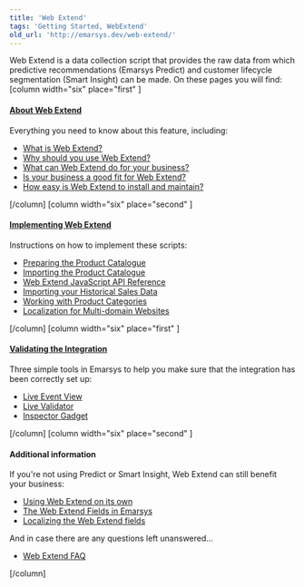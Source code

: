```yaml
---
title: 'Web Extend'
tags: 'Getting Started, WebExtend'
old_url: 'http://emarsys.dev/web-extend/'
---
```


Web Extend is a data collection script that provides the raw data from which predictive recommendations (Emarsys Predict) and customer lifecycle segmentation (Smart Insight) can be made. On these pages you will find: [column width="six" place="first" ]

#### [About Web Extend](/Getting%20Started/about.md)

 Everything you need to know about this feature, including:

- [What is Web Extend?](/Getting%20Started/about.md)
- [Why should you use Web Extend?](/Getting%20Started/about.md)
- [What can Web Extend do for your business?](/Getting%20Started/about.md)
- [Is your business a good fit for Web Extend?](/Getting%20Started/about.md)
- [How easy is Web Extend to install and maintain?](/Getting%20Started/about.md)

 [/column] [column width="six" place="second" ]

#### [Implementing Web Extend](/Getting%20Started/implementation.md)

 Instructions on how to implement these scripts:

- [Preparing the Product Catalogue](/Getting%20Started/prepare-catalog.md)
- [<ins class="jstree-icon"></ins>Importing the Product Catalogue](/Getting%20Started/catalog-import.md)
- [<ins class="jstree-icon"></ins>Web Extend JavaScript API Reference](/Getting%20Started/js-api.md)
- [Importing your Historical Sales Data](/Getting%20Started/historical-data.md)
- [Working with Product Categories](/Getting%20Started/categories.md)
- [<ins class="jstree-icon"></ins>Localization for Multi-domain Websites](/Getting%20Started/localization.md)

 [/column] [column width="six" place="first" ]

#### [Validating the Integration](/Getting%20Started/validation.md)

 Three simple tools in Emarsys to help you make sure that the integration has been correctly set up:

- [<ins class="jstree-icon"></ins>Live Event View](/Getting%20Started/live-event-view.md)
- [<ins class="jstree-icon"></ins>Live Validator](/Uncategorized/live-validator.md)
- [<ins class="jstree-icon"></ins>Inspector Gadget](/Getting%20Started/inspector-gadget.md)

 [/column] [column width="six" place="second" ]

#### Additional information

 If you're not using Predict or Smart Insight, Web Extend can still benefit your business:

- [Using Web Extend on its own](/Uncategorized/stand-alone.md)
- [The Web Extend Fields in Emarsys](http://emarsys.dev/getstarted/first-steps/web-extend/web-extend-fields/)
- [Localizing the Web Extend fields](http://emarsys.dev/getstarted/first-steps/web-extend/localize-fields/)

 And in case there are any questions left unanswered...

- [Web Extend FAQ](/Getting%20Started/faq.md)

 [/column]
